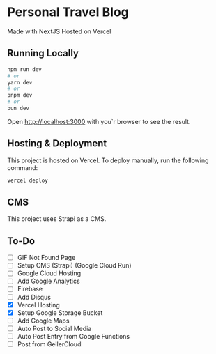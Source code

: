 # Personal Travel Blog

Made with NextJS
Hosted on Vercel

## Running Locally

```bash
npm run dev
# or
yarn dev
# or
pnpm dev
# or
bun dev
```

Open [http://localhost:3000](http://localhost:3000) with you`r browser to see the result.

## Hosting & Deployment

This project is hosted on Vercel.  To deploy manually, run the following command:

```bash
vercel deploy
```

## CMS

This project uses Strapi as a CMS.

## To-Do

- [ ] GIF Not Found Page
- [ ] Setup CMS (Strapi) (Google Cloud Run)
- [ ] Google Cloud Hosting
- [ ] Add Google Analytics
- [ ] Firebase
- [ ] Add Disqus
- [X] Vercel Hosting
- [X] Setup Google Storage Bucket
- [ ] Add Google Maps
- [ ] Auto Post to Social Media
- [ ] Auto Post Entry from Google Functions
- [ ] Post from GellerCloud
